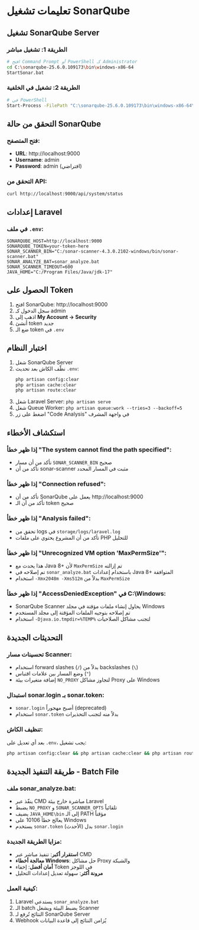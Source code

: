# تعليمات تشغيل SonarQube

## تشغيل SonarQube Server

### الطريقة 1: تشغيل مباشر
```bash
# افتح Command Prompt أو PowerShell كـ Administrator
cd C:\sonarqube-25.6.0.109173\bin\windows-x86-64
StartSonar.bat
```

### الطريقة 2: تشغيل في الخلفية
```bash
# في PowerShell
Start-Process -FilePath "C:\sonarqube-25.6.0.109173\bin\windows-x86-64\StartSonar.bat" -WindowStyle Hidden
```

## التحقق من حالة SonarQube

### فتح المتصفح:
- **URL**: http://localhost:9000
- **Username**: admin
- **Password**: admin (افتراضي)

### التحقق من API:
```bash
curl http://localhost:9000/api/system/status
```

## إعدادات Laravel

### في ملف `.env`:
```env
SONARQUBE_HOST=http://localhost:9000
SONARQUBE_TOKEN=your-token-here
SONAR_SCANNER_BIN="C:/sonar-scanner-4.3.0.2102-windows/bin/sonar-scanner.bat"
SONAR_ANALYZE_BAT=sonar_analyze.bat
SONAR_SCANNER_TIMEOUT=600
JAVA_HOME="C:/Program Files/Java/jdk-17"
```

## الحصول على Token

1. افتح SonarQube: http://localhost:9000
2. سجل الدخول كـ admin
3. اذهب إلى **My Account → Security**
4. أنشئ token جديد
5. ضع الـ token في `.env`

## اختبار النظام

1. شغل SonarQube Server
2. نظّف الكاش بعد تحديث `.env`:
   ```bash
   php artisan config:clear
   php artisan cache:clear
   php artisan route:clear
   ```
3. شغل Laravel Server: `php artisan serve`
4. شغل Queue Worker: `php artisan queue:work --tries=3 --backoff=5`
5. اضغط على زر "Code Analysis" في واجهة المشرف

## استكشاف الأخطاء

### إذا ظهر خطأ "The system cannot find the path specified":
- تأكد من أن مسار `SONAR_SCANNER_BIN` صحيح
- تأكد من أن sonar-scanner مثبت في المسار المحدد

### إذا ظهر خطأ "Connection refused":
- تأكد من أن SonarQube يعمل على http://localhost:9000
- تأكد من أن الـ token صحيح

### إذا ظهر خطأ "Analysis failed":
- تحقق من logs في `storage/logs/laravel.log`
- تأكد من أن المشروع يحتوي على ملفات PHP للتحليل

### إذا ظهر خطأ "Unrecognized VM option 'MaxPermSize'":
- هذا يحدث مع Java 8+ لأن `MaxPermSize` تم إزالته
- تم إصلاحه في `sonar_analyze.bat` باستخدام إعدادات Java 8+ المتوافقة
- استخدام `-Xmx2048m -Xms512m` بدلاً من `MaxPermSize`

### إذا ظهر خطأ "AccessDeniedException" في C:\Windows:
- SonarQube Scanner يحاول إنشاء ملفات مؤقتة في مجلد Windows
- تم إصلاحه بتوجيه الملفات المؤقتة إلى مجلد المستخدم
- استخدام `-Djava.io.tmpdir=%TEMP%` لتجنب مشاكل الصلاحيات

## التحديثات الجديدة

### تحسينات مسار Scanner:
- استخدام forward slashes (`/`) بدلاً من backslashes (`\`)
- وضع المسار بين علامات اقتباس (`"`)
- إضافة متغيرات بيئة `NO_PROXY` لتجاوز مشاكل Proxy على Windows

### استبدال sonar.login بـ sonar.token:
- `sonar.login` أصبح مهجوراً (deprecated)
- استخدام `sonar.token` بدلاً منه لتجنب التحذيرات

### تنظيف الكاش:
بعد أي تعديل على `.env`، يجب تشغيل:
```bash
php artisan config:clear && php artisan cache:clear && php artisan route:clear
```

## طريقة التنفيذ الجديدة - Batch File

### ملف sonar_analyze.bat:
- ينفّذ عبر CMD مباشرة خارج بيئة Laravel
- يضبط `NO_PROXY` و `SONAR_SCANNER_OPTS` تلقائياً
- يضيف `JAVA_HOME\bin` إلى الـ PATH مؤقتاً
- يعالج خطأ 10106 على Windows
- يستخدم `sonar.token` (الأحدث) بدل `sonar.login`

### مزايا الطريقة الجديدة:
- **استقرار أكبر**: تنفيذ مباشر عبر CMD
- **معالجة أخطاء Windows**: حل مشاكل Proxy والشبكة
- **أمان أفضل**: إخفاء Token في اللوجز
- **مرونة أكثر**: سهولة تعديل إعدادات التحليل

### كيفية العمل:
1. Laravel يستدعي `sonar_analyze.bat`
2. الـ batch يضبط البيئة ويشغل Scanner
3. النتائج تُرفع لـ SonarQube Server
4. Webhook يُزامن النتائج إلى قاعدة البيانات
